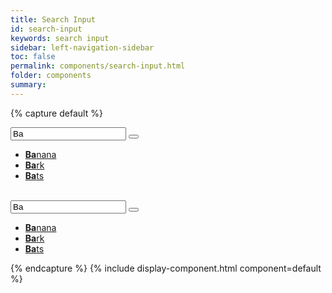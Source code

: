 ```yaml
---
title: Search Input
id: search-input
keywords: search input
sidebar: left-navigation-sidebar
toc: false
permalink: components/search-input.html
folder: components
summary:
---
```


{% capture default %}
<div class="fd-search-input">
    <div class="fd-popover">
        <div class="fd-popover__control">
            <div class="fd-combobox-control" aria-label="Image label" aria-controls="F4GcX348b" aria-expanded="false" aria-haspopup="true">
                <div class="fd-input-group fd-input-group--after">
                    <input type="text" class="fd-input" id="" value="Ba" placeholder="Select Fruit">
                    <span class="fd-input-group__addon fd-input-group__addon--after fd-input-group__addon--button">
                        <button class=" fd-button--light sap-icon--search fd-input-group__button"></button>
                    </span>
                </div>
            </div>
        </div>
        <div class="fd-popover__body fd-popover__body--no-arrow" aria-hidden="true" id="F4GcX348b">
            <nav class="fd-menu">
            <ul class="fd-menu__list">
                <li><a href="#" class="fd-menu__item"><strong>Ba</strong>nana</a></li>
                <li><a href="#" class="fd-menu__item"><strong>Ba</strong>rk</a></li>
                <li><a href="#" class="fd-menu__item"><strong>Ba</strong>ts</a></li>
            </ul>
            </nav>
        </div>
    </div>
</div>

<br>

<div class="fd-search-input">
    <div class="fd-popover">
        <div class="fd-popover__control">
            <div class="fd-combobox-control" aria-label="Image label" aria-controls="F4GcX34b" aria-expanded="false" aria-haspopup="true">
                <div class="fd-input-group fd-input-group--after fd-input-group--compact">
                    <input type="text" class="fd-input fd-input--compact" id="" value="Ba" placeholder="Select Fruit">
                    <span class="fd-input-group__addon fd-input-group__addon--after fd-input-group__addon--button">
                        <button class=" fd-button--light fd-button--compact sap-icon--search fd-input-group__button"></button>
                    </span>
                </div>
            </div>
        </div>
        <div class="fd-popover__body fd-popover__body--no-arrow" aria-hidden="true" id="F4GcX34b">
            <nav class="fd-menu">
            <ul class="fd-menu__list">
                <li><a href="#" class="fd-menu__item"><strong>Ba</strong>nana</a></li>
                <li><a href="#" class="fd-menu__item"><strong>Ba</strong>rk</a></li>
                <li><a href="#" class="fd-menu__item"><strong>Ba</strong>ts</a></li>
            </ul>
            </nav>
        </div>
    </div>
</div>
{% endcapture %}
{% include display-component.html component=default %}

